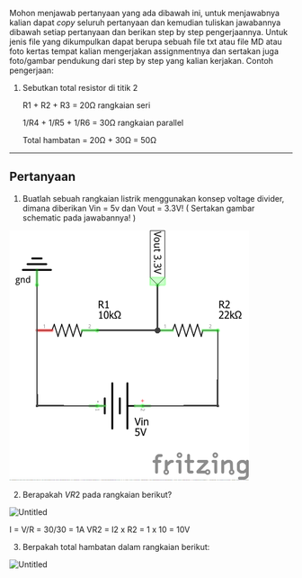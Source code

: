 Mohon menjawab pertanyaan yang ada dibawah ini, untuk menjawabnya kalian dapat *copy* seluruh pertanyaan dan kemudian tuliskan jawabannya dibawah setiap pertanyaan dan berikan step by step pengerjaannya. Untuk jenis file yang dikumpulkan dapat berupa sebuah file txt atau file MD atau foto kertas tempat kalian mengerjakan assignmentnya dan sertakan juga foto/gambar pendukung dari step by step yang kalian kerjakan. Contoh pengerjaan:

1. Sebutkan total resistor di titik 2
    
    R1 + R2 + R3 = 20Ω rangkaian seri
    
    1/R4 + 1/R5 + 1/R6 = 30Ω rangkaian parallel
    
    Total hambatan = 20Ω + 30Ω = 50Ω
    

---

## Pertanyaan

1. Buatlah sebuah rangkaian listrik menggunakan konsep voltage divider, dimana diberikan Vin = 5v dan Vout = 3.3V! ( Sertakan gambar schematic pada jawabannya! )

![Schematic](voltage_divider.png)

2. Berapakah $VR2$ pada rangkaian berikut?

![Untitled](https://skilvul-prod-01.s3.ap-southeast-1.amazonaws.com/lesson/iot/IoT+Assignments+Assets/IoT+Hardware/voltage_divider.png)

I = V/R
= 30/30
= 1A
VR2 = I2 x R2
= 1 x 10
= 10V

3. Berpakah total hambatan dalam rangkaian berikut:

![Untitled](https://skilvul-prod-01.s3.ap-southeast-1.amazonaws.com/lesson/iot/IoT+Assignments+Assets/IoT+Hardware/r_total.png)


